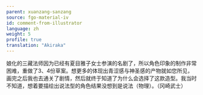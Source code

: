 ```yaml
---
parent: xuanzang-sanzang
source: fgo-material-iv
id: comment-from-illustrator
language: zh
weight: 5
profile: true
translation: "Akiraka"
---
```


娘化的三藏法师因为已经有夏目雅子女士参演的名剧了，所以角色印象的制作非常困难，重做了3、4份草案。想更多的体现出青涩感与神圣感的产物就如您所见，画完之后我也去通关了剧情，然后就终于知道了为什么会选择了这款造型。我当时不知道，想着要描绘出说法型的角色结果没想到是说法（物理）。（冈崎武士）

